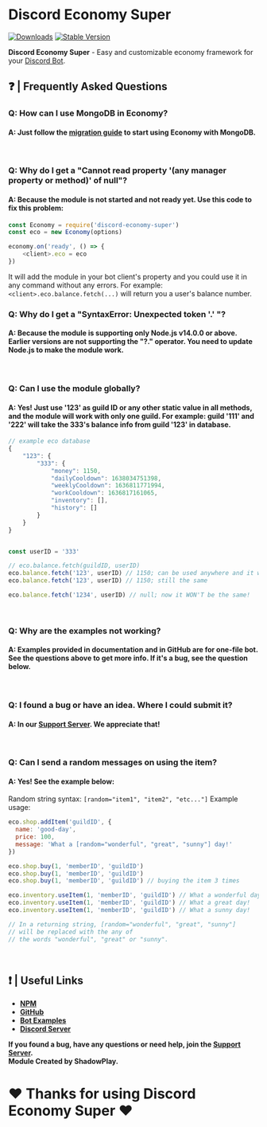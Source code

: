 # Discord Economy Super

[![Downloads](https://img.shields.io/npm/dt/discord-economy-super?style=for-the-badge)](https://www.npmjs.com/package/discord-economy-super)
[![Stable Version](https://img.shields.io/npm/v/discord-economy-super?style=for-the-badge)](https://www.npmjs.com/package/discord-economy-super)

<b>Discord Economy Super</b> - Easy and customizable economy framework for your [Discord Bot](https://discord.js.org/#/).

## ❓ | Frequently Asked Questions

### **Q:** How can I use MongoDB in Economy?
#### **A:** Just follow the [migration guide](./migrating.md) to start using Economy with MongoDB.
<br>

### **Q:** Why do I get a "Cannot read property '(any manager property or method)' of null"?
#### **A:** Because the module is not started and not ready yet. Use this code to fix this problem:
```js
const Economy = require('discord-economy-super')
const eco = new Economy(options)

economy.on('ready', () => {
    <client>.eco = eco
})
```
It will add the module in your bot client's property and you could use it in any command without any errors. For example: `<client>.eco.balance.fetch(...)` will return you a user's balance number.
<br>

### **Q:** Why do I get a "SyntaxError: Unexpected token '.' "?
#### **A:** Because the module is supporting only Node.js v14.0.0 or above. Earlier versions are not supporting the "?." operator. You need to update Node.js to make the module work.
<br>

### **Q:** Can I use the module globally?
#### **A:** Yes! Just use '123' as guild ID or any other static value in all methods, and the module will work with only one guild. For example: guild '111' and '222' will take the 333's balance info from guild '123' in database.

```js
// example eco database
{
    "123": {
	    "333": {
		    "money": 1150,
		    "dailyCooldown": 1638034751398,
		    "weeklyCooldown": 1636811771994,
		    "workCooldown": 1636817161065,
		    "inventory": [],
		    "history": []
	    }
    }
}


const userID = '333'

// eco.balance.fetch(guildID, userID)
eco.balance.fetch('123', userID) // 1150; can be used anywhere and it will be the same
eco.balance.fetch('123', userID) // 1150; still the same

eco.balance.fetch('1234', userID) // null; now it WON'T be the same!
```

<br>

### **Q:** Why are the examples not working?
#### **A:** Examples provided in documentation and in GitHub are for one-file bot. See the questions above to get more info. If it's a bug, see the question below.
<br>

### **Q:** I found a bug or have an idea. Where I could submit it?
#### **A:** In our [Support Server](https://discord.gg/4pWKq8vUnb). We appreciate that!
<br>

### **Q:** Can I send a random messages on using the item?
#### **A:** Yes! See the example below:
Random string syntax: `[random="item1", "item2", "etc..."]`
Example usage:
```js
eco.shop.addItem('guildID', {
  name: 'good-day',
  price: 100,
  message: 'What a [random="wonderful", "great", "sunny"] day!'
})

eco.shop.buy(1, 'memberID', 'guildID')
eco.shop.buy(1, 'memberID', 'guildID')
eco.shop.buy(1, 'memberID', 'guildID') // buying the item 3 times

eco.inventory.useItem(1, 'memberID', 'guildID') // What a wonderful day!
eco.inventory.useItem(1, 'memberID', 'guildID') // What a great day!
eco.inventory.useItem(1, 'memberID', 'guildID') // What a sunny day!

// In a returning string, [random="wonderful", "great", "sunny"]
// will be replaced with the any of 
// the words "wonderful", "great" or "sunny".
```
<br>

## ❗ | Useful Links
<ul>
<li><b><a href = "https://www.npmjs.com/package/discord-economy-super">NPM</a></b></li>
<li><b><a href = "https://github.com/shadowplay1/discord-economy-super">GitHub</a></b></li>
<li><b><a href = "https://github.com/shadowplay1/discord-economy-super/tree/main/examples">Bot Examples</a></b></li>
<li><b><a href = "https://discord.gg/4pWKq8vUnb">Discord Server</a></b></li>
</ul>
<b>If you found a bug, have any questions or need help, join the <a href = "https://discord.gg/4pWKq8vUnb">Support Server</a>.</b>
<br>
<b>Module Created by ShadowPlay.</b>

# ❤️ Thanks for using Discord Economy Super ❤️